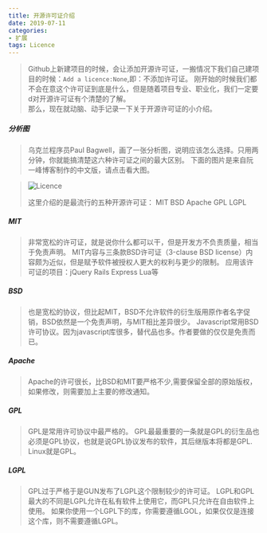 ```yaml
---
title: 开源许可证介绍
date: 2019-07-11
categories:
- 扩展
tags: Licence
---
```

> Github上新建项目的时候，会让添加开源许可证，一搬情况下我们自己建项目的时候：`Add a licence:None`,即：不添加许可证。
> 刚开始的时候我们都不会在意这个许可证到底是什么，但是随着项目专业、职业化，我们一定要d对开源许可证有个清楚的了解。  
> 那么，现在就动脑、动手记录一下关于开源许可证的小介绍。
> <!-- more -->
##### 分析图
> 乌克兰程序员Paul Bagwell，画了一张分析图，说明应该怎么选择。只用两分钟，你就能搞清楚这六种许可证之间的最大区别。
>下面的图片是来自阮一峰博客制作的中文版，请点击看大图。

> ![Licence](http://img.liugezhou.online/licence.jpg)
> 
> 这里介绍的是最流行的五种开源许可证：  MIT BSD  Apache GPL  LGPL 

##### MIT
> 非常宽松的许可证，就是说你什么都可以干，但是开发方不负责质量，相当于免责声明。
> MIT内容与三条款BSD许可证（3-clause BSD license）内容颇为近似，但是赋予软件被授权人更大的权利与更少的限制。
> 应用该许可证的项目：jQuery Rails Express Lua等

##### BSD
> 也是宽松的协议，但比起MIT，BSD不允许软件的衍生版用原作者名字促销，BSD依然是一个免责声明，与MIT相比差异很少。
> Javascript常用BSD许可协议。因为javascript库很多，替代品也多。作者要做的仅仅是免责而已。

##### Apache
> Apache的许可很长，比BSD和MIT要严格不少,需要保留全部的原始版权，如果修改，则需要加上主要的修改通知。

##### GPL
> GPL是常用许可协议中最严格的。
> GPL最最重要的一条就是GPL的衍生品也必须是GPL协议，也就是说GPL协议发布的软件，其后继版本将都是GPL.  
> Linux就是GPL。

##### LGPL
> GPL过于严格于是GUN发布了LGPL这个限制较少的许可证。
> LGPL和GPL最大的不同是LGPL允许在私有软件上使用它，而GPL只允许在自由软件上使用。
> 如果你使用一个LGPL下的库，你需要遵循LGOL，如果仅仅是连接这个库，则不需要遵循LGPL。



